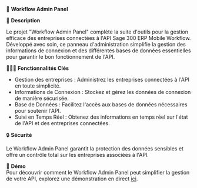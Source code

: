 📱 **Workflow Admin Panel**  


📁 **Description**  

Le projet "Workflow Admin Panel" complète la suite d'outils pour la gestion efficace des entreprises connectées à l'API Sage 300 ERP Mobile Workflow. Développé avec soin, ce panneau d'administration simplifie la gestion des informations de connexion et des différentes bases de données essentielles pour garantir le bon fonctionnement de l'API.

🧑🏻‍💼 **Fonctionnalités Clés**  

- Gestion des entreprises : Administrez les entreprises connectées à l'API en toute simplicité.
- Informations de Connexion : Stockez et gérez les données de connexion de manière sécurisée.
- Base de Données : Facilitez l'accès aux bases de données nécessaires pour soutenir l'API.
- Suivi en Temps Réel : Obtenez des informations en temps réel sur l'état de l'API et des entreprises connectées.

🔒 **Sécurité**  

Le Workflow Admin Panel garantit la protection des données sensibles et offre un contrôle total sur les entreprises associées à l'API.

🎁 **Démo**  
Pour découvrir comment le Workflow Admin Panel peut simplifier la gestion de votre API, explorez une démonstration en direct [ici](https://workflow.vbs-solutions.com/).

